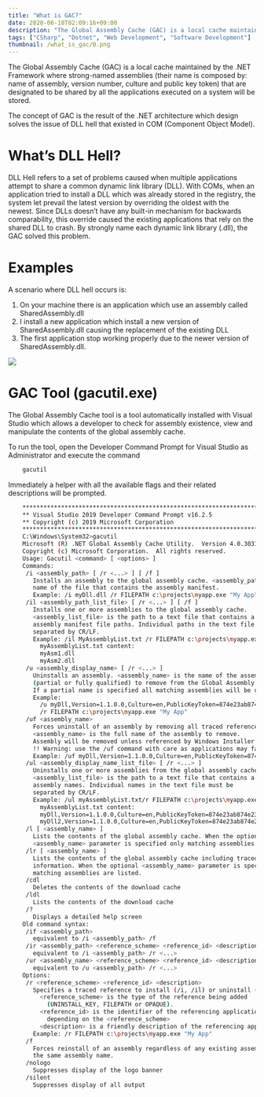 ```yaml
---
title: "What is GAC?"
date: 2020-06-18T02:09:16+09:00
description: "The Global Assembly Cache (GAC) is a local cache maintained by the .NET Framework where strong-named assemblies (their name is composed by: name of assembly, version number, culture and public key token) that are designated to be shared by all the applications executed on a system will be stored..."
tags: ["CSharp", "Dotnet", "Web Development", "Software Development"]
thumbnail: /what_is_gac/0.png
---
```


The Global Assembly Cache (GAC) is a local cache maintained by the .NET Framework where strong-named assemblies (their name is composed by: name of assembly, version number, culture and public key token) that are designated to be shared by all the applications executed on a system will be stored.

The concept of GAC is the result of the .NET architecture which design solves the issue of DLL hell that existed in COM (Component Object Model).


# What’s DLL Hell?

DLL Hell refers to a set of problems caused when multiple applications attempt to share a common dynamic link library (DLL). With COMs, when an application tried to install a DLL which was already stored in the registry, the system let prevail the latest version by overriding the oldest with the newest. Since DLLs doesn’t have any built-in mechanism for backwards comparability, this override caused the existing applications that rely on the shared DLL to crash. By strongly name each dynamic link library (.dll), the GAC solved this problem.


# Examples

A scenario where DLL hell occurs is:

1. On your machine there is an application which use an assembly called SharedAssembly.dll
2. I install a new application which install a new version of SharedAssembly.dll causing the replacement of the existing DLL
3. The first application stop working properly due to the newer version of SharedAssembly.dll.

![](</images/what_is_gac/images/1.png>)

# GAC Tool (gacutil.exe)

The Global Assembly Cache tool is a tool automatically installed with Visual Studio which allows a developer to check for assembly existence, view and manipulate the contents of the global assembly cache.

To run the tool, open the Developer Command Prompt for Visual Studio as Administrator and execute the command

```bash
    gacutil
```

Immediately a helper with all the available flags and their related descriptions will be prompted.

```bash
    **********************************************************************
    ** Visual Studio 2019 Developer Command Prompt v16.2.5
    ** Copyright (c) 2019 Microsoft Corporation
    **********************************************************************
    C:\Windows\System32>gacutil
    Microsoft (R) .NET Global Assembly Cache Utility.  Version 4.0.30319.0
    Copyright (c) Microsoft Corporation.  All rights reserved.
    Usage: Gacutil <command> [ <options> ]
    Commands:
     /i <assembly_path> [ /r <...> ] [ /f ]
       Installs an assembly to the global assembly cache. <assembly_path> is the
       name of the file that contains the assembly manifest.
       Example: /i myDll.dll /r FILEPATH c:\projects\myapp.exe "My App"
     /il <assembly_path_list_file> [ /r <...> ] [ /f ]
       Installs one or more assemblies to the global assembly cache.
       <assembly_list_file> is the path to a text file that contains a list of
       assembly manifest file paths. Individual paths in the text file must be
       separated by CR/LF.
       Example: /il MyAssemblyList.txt /r FILEPATH c:\projects\myapp.exe "My App"
         myAssemblyList.txt content:
         myAsm1.dll
         myAsm2.dll
     /u <assembly_display_name> [ /r <...> ]
       Uninstalls an assembly. <assembly_name> is the name of the assembly
       (partial or fully qualified) to remove from the Global Assembly Cache.
       If a partial name is specified all matching assemblies will be uninstalled.
       Example:
         /u myDll,Version=1.1.0.0,Culture=en,PublicKeyToken=874e23ab874e23ab
         /r FILEPATH c:\projects\myapp.exe "My App"
     /uf <assembly_name>
       Forces uninstall of an assembly by removing all traced references.
       <assembly_name> is the full name of the assembly to remove.
       Assembly will be removed unless referenced by Windows Installer.
       !! Warning: use the /uf command with care as applications may fail to run !!
       Example: /uf myDll,Version=1.1.0.0,Culture=en,PublicKeyToken=874e23ab874e23ab
     /ul <assembly_display_name_list_file> [ /r <...> ]
       Uninstalls one or more assemblies from the global assembly cache.
       <assembly_list_file> is the path to a text file that contains a list of
       assembly names. Individual names in the text file must be
       separated by CR/LF.
       Example: /ul myAssemblyList.txt/r FILEPATH c:\projects\myapp.exe "My App"
         myAssemblyList.txt content:
         myDll,Version=1.1.0.0,Culture=en,PublicKeyToken=874e23ab874e23ab
         myDll2,Version=1.1.0.0,Culture=en,PublicKeyToken=874e23ab874e23ab
     /l [ <assembly_name> ]
       Lists the contents of the global assembly cache. When the optional
       <assembly_name> parameter is specified only matching assemblies are listed.
     /lr [ <assembly_name> ]
       Lists the contents of the global assembly cache including traced reference
       information. When the optional <assembly_name> parameter is specified only
       matching assemblies are listed.
     /cdl
       Deletes the contents of the download cache
     /ldl
       Lists the contents of the download cache
     /?
       Displays a detailed help screen
    Old command syntax:
     /if <assembly_path>
       equivalent to /i <assembly_path> /f
     /ir <assembly_path> <reference_scheme> <reference_id> <description>
       equivalent to /i <assembly_path> /r <...>
     /ur <assembly_name> <reference_scheme> <reference_id> <description>
       equivalent to /u <assembly_path> /r <...>
    Options:
     /r <reference_scheme> <reference_id> <description>
       Specifies a traced reference to install (/i, /il) or uninstall (/u, /ul).
         <reference_scheme> is the type of the reference being added
           (UNINSTALL_KEY, FILEPATH or OPAQUE).
         <reference_id> is the identifier of the referencing application,
           depending on the <reference_scheme>
         <description> is a friendly description of the referencing application.
       Example: /r FILEPATH c:\projects\myapp.exe "My App"
     /f
       Forces reinstall of an assembly regardless of any existing assembly with
       the same assembly name.
     /nologo
       Suppresses display of the logo banner
     /silent
       Suppresses display of all output
```
